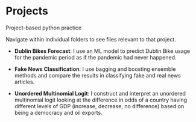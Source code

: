 # Projects

Project-based python practice

Navigate within individual folders to see files relevant to that project.

* **Dublin Bikes Forecast**: I use an ML model to predict Dublin Bike usage for the pandemic period as if the pandemic had never happened.

* **Fake News Classification**: I use bagging and boosting ensemble methods and compare the results in classifying fake and real news articles.

* **Unordered Multinomial Logit**: I construct and interpret an unordered multinomial logit looking at the difference in odds of a country having different levels of GDP (increase, decrease, no difference) based on being a democracy and oil exports.
